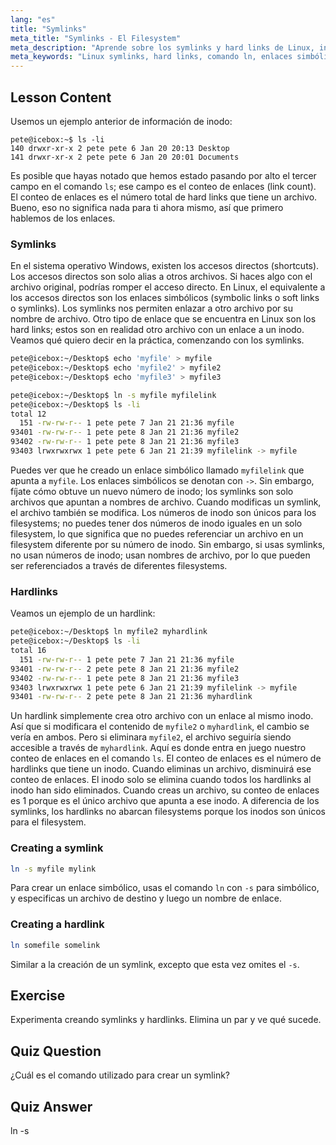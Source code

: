 ```yaml
---
lang: "es"
title: "Symlinks"
meta_title: "Symlinks - El Filesystem"
meta_description: "Aprende sobre los symlinks y hard links de Linux, incluyendo cómo crearlos y gestionarlos. Comprende sus diferencias y casos de uso con esta guía para principiantes."
meta_keywords: "Linux symlinks, hard links, comando ln, enlaces simbólicos, sistema de archivos Linux, tutorial de Linux, Linux para principiantes"
---
```


## Lesson Content

Usemos un ejemplo anterior de información de inodo:

```plaintext
pete@icebox:~$ ls -li
140 drwxr-xr-x 2 pete pete 6 Jan 20 20:13 Desktop
141 drwxr-xr-x 2 pete pete 6 Jan 20 20:01 Documents
```

Es posible que hayas notado que hemos estado pasando por alto el tercer campo en el comando `ls`; ese campo es el conteo de enlaces (link count). El conteo de enlaces es el número total de hard links que tiene un archivo. Bueno, eso no significa nada para ti ahora mismo, así que primero hablemos de los enlaces.

### Symlinks

En el sistema operativo Windows, existen los accesos directos (shortcuts). Los accesos directos son solo alias a otros archivos. Si haces algo con el archivo original, podrías romper el acceso directo. En Linux, el equivalente a los accesos directos son los enlaces simbólicos (symbolic links o soft links o symlinks). Los symlinks nos permiten enlazar a otro archivo por su nombre de archivo. Otro tipo de enlace que se encuentra en Linux son los hard links; estos son en realidad otro archivo con un enlace a un inodo. Veamos qué quiero decir en la práctica, comenzando con los symlinks.

```bash
pete@icebox:~/Desktop$ echo 'myfile' > myfile
pete@icebox:~/Desktop$ echo 'myfile2' > myfile2
pete@icebox:~/Desktop$ echo 'myfile3' > myfile3

pete@icebox:~/Desktop$ ln -s myfile myfilelink
pete@icebox:~/Desktop$ ls -li
total 12
  151 -rw-rw-r-- 1 pete pete 7 Jan 21 21:36 myfile
93401 -rw-rw-r-- 1 pete pete 8 Jan 21 21:36 myfile2
93402 -rw-rw-r-- 1 pete pete 8 Jan 21 21:36 myfile3
93403 lrwxrwxrwx 1 pete pete 6 Jan 21 21:39 myfilelink -> myfile
```

Puedes ver que he creado un enlace simbólico llamado `myfilelink` que apunta a `myfile`. Los enlaces simbólicos se denotan con `->`. Sin embargo, fíjate cómo obtuve un nuevo número de inodo; los symlinks son solo archivos que apuntan a nombres de archivo. Cuando modificas un symlink, el archivo también se modifica. Los números de inodo son únicos para los filesystems; no puedes tener dos números de inodo iguales en un solo filesystem, lo que significa que no puedes referenciar un archivo en un filesystem diferente por su número de inodo. Sin embargo, si usas symlinks, no usan números de inodo; usan nombres de archivo, por lo que pueden ser referenciados a través de diferentes filesystems.

### Hardlinks

Veamos un ejemplo de un hardlink:

```bash
pete@icebox:~/Desktop$ ln myfile2 myhardlink
pete@icebox:~/Desktop$ ls -li
total 16
  151 -rw-rw-r-- 1 pete pete 7 Jan 21 21:36 myfile
93401 -rw-rw-r-- 2 pete pete 8 Jan 21 21:36 myfile2
93402 -rw-rw-r-- 1 pete pete 8 Jan 21 21:36 myfile3
93403 lrwxrwxrwx 1 pete pete 6 Jan 21 21:39 myfilelink -> myfile
93401 -rw-rw-r-- 2 pete pete 8 Jan 21 21:36 myhardlink
```

Un hardlink simplemente crea otro archivo con un enlace al mismo inodo. Así que si modificara el contenido de `myfile2` o `myhardlink`, el cambio se vería en ambos. Pero si eliminara `myfile2`, el archivo seguiría siendo accesible a través de `myhardlink`. Aquí es donde entra en juego nuestro conteo de enlaces en el comando `ls`. El conteo de enlaces es el número de hardlinks que tiene un inodo. Cuando eliminas un archivo, disminuirá ese conteo de enlaces. El inodo solo se elimina cuando todos los hardlinks al inodo han sido eliminados. Cuando creas un archivo, su conteo de enlaces es 1 porque es el único archivo que apunta a ese inodo. A diferencia de los symlinks, los hardlinks no abarcan filesystems porque los inodos son únicos para el filesystem.

### Creating a symlink

```bash
ln -s myfile mylink
```

Para crear un enlace simbólico, usas el comando `ln` con `-s` para simbólico, y especificas un archivo de destino y luego un nombre de enlace.

### Creating a hardlink

```bash
ln somefile somelink
```

Similar a la creación de un symlink, excepto que esta vez omites el `-s`.

## Exercise

Experimenta creando symlinks y hardlinks. Elimina un par y ve qué sucede.

## Quiz Question

¿Cuál es el comando utilizado para crear un symlink?

## Quiz Answer

ln -s
